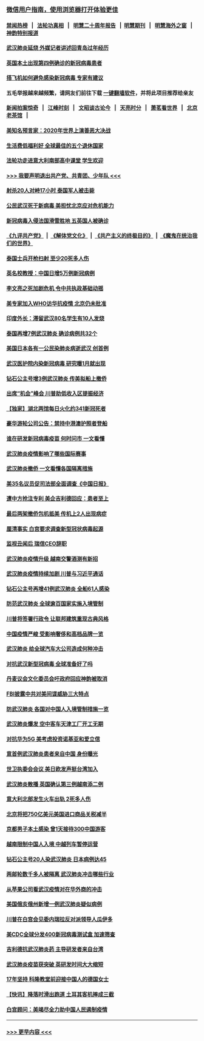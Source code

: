 ### [微信用户指南，使用浏览器打开体验更佳](https://github.com/gfw-breaker/banned-news1/blob/master/indexes/wechat-guide.md?t=0)
#### [禁闻热榜](热点新闻.md?t=0)  &nbsp;&nbsp;|&nbsp;&nbsp; [法轮功真相](https://github.com/gfw-breaker/truth/blob/master/README.md?t=0) &nbsp;&nbsp;|&nbsp;&nbsp; [明慧二十周年报告](https://github.com/gfw-breaker/mh-reports/blob/master/README.md?t=0) &nbsp;&nbsp;|&nbsp;&nbsp;[明慧期刊](https://github.com/gfw-breaker/mh-qikan) &nbsp;&nbsp;|&nbsp;&nbsp; [明慧海外之窗](https://github.com/gfw-breaker/mh-news/blob/master/README.md?t=0) &nbsp;&nbsp;|&nbsp;&nbsp; [神韵特别报道](https://github.com/gfw-breaker/mh-news/blob/master/shenyun.md?t=0)
#### [武汉肺炎延烧 外媒记者讲述回青岛过年经历](../pages/nsc418/n11856159.md?t=02100255) 
#### [英国本土出现第四例确诊的新冠病毒患者](../pages/nsc418/n11855930.md?t=02100255) 
#### [搭飞机如何避免感染新冠病毒 专家有建议](../pages/nsc418/n11853427.md?t=02100255) 
#### 五毛举报越来越频繁，请网友们前往下载 [一键翻墙软件](https://github.com/gfw-breaker/ssr-accounts)，并将此项目推荐给亲友
#### [新闻拍案惊奇](https://github.com/gfw-breaker/banned-news1/blob/master/pages/link4.md) &nbsp;&nbsp;|&nbsp;&nbsp; [江峰时刻](https://github.com/gfw-breaker/banned-news1/blob/master/pages/link4.md) &nbsp;&nbsp;|&nbsp;&nbsp; [文昭谈古论今](https://github.com/gfw-breaker/banned-news1/blob/master/pages/link4.md) &nbsp;&nbsp;|&nbsp;&nbsp; [天亮时分](https://github.com/gfw-breaker/banned-news1/blob/master/pages/link4.md) &nbsp;&nbsp;|&nbsp;&nbsp; [萧茗看世界](https://github.com/gfw-breaker/banned-news1/blob/master/pages/link4.md) &nbsp;&nbsp;|&nbsp;&nbsp; [北京老茶馆](https://github.com/gfw-breaker/banned-news1/blob/master/pages/link4.md) &nbsp;&nbsp;|&nbsp;&nbsp; 
#### [美知名预言家：2020年世界上演善恶大决战](../pages/nsc418/n11855418.md?t=02100255) 
#### [生活费低福利好 全球最佳的五个退休国家](../pages/nsc418/n11848347.md?t=02100255) 
#### [法轮功走进意大利南部高中课堂 学生欢迎](../pages/nsc418/n11853859.md?t=02100255) 
#### [>>> 我要声明退出共产党、共青团、少年队 <<<](https://github.com/begood0513/goodnews/blob/master/quit/letter.md) 
#### [射杀20人对峙17小时 泰国军人被击毙](../pages/nsc418/n11854869.md?t=02100255) 
#### [公民武汉死于新病毒 美担忧北京应对危机能力](../pages/nsc418/n11854331.md?t=02100255) 
#### [新冠病毒入侵法国滑雪胜地 五英国人被确诊](../pages/nsc418/n11854307.md?t=02100255) 
#### [《九评共产党》](https://github.com/begood0513/9ping.md/blob/master/README.md) &nbsp;|&nbsp; [《解体党文化》](../../../../jtdwh.md/blob/master/README.md)  &nbsp;|&nbsp; [《共产主义的终极目的》](../../../../gczydzjmd.md/blob/master/README.md) &nbsp;|&nbsp; [《魔鬼在统治我们的世界》](../../../../mgztzwmdsj.md/blob/master/README.md) 
#### [泰国士兵开枪扫射 至少20死多人伤](../pages/nsc418/n11854276.md?t=02100255) 
#### [英名校教授：中国日增5万例新冠病例](../pages/nsc418/n11854174.md?t=02100255) 
#### [李文亮之死加剧危机 令中共执政基础动摇](../pages/nsc418/n11854003.md?t=02100255) 
#### [美专家加入WHO访华抗疫情 北京仍未批准](../pages/nsc418/n11854043.md?t=02100255) 
#### [印度外长：滞留武汉80名学生有10人发烧](../pages/nsc418/n11853821.md?t=02100255) 
#### [泰国再增7例武汉肺炎 确诊病例共32个](../pages/nsc418/n11853808.md?t=02100255) 
#### [美国日本各有一公民染肺炎病逝武汉 创首例](../pages/nsc418/n11853509.md?t=02100255) 
#### [武汉医护院内染新冠病毒 研究曝1月就出现](../pages/nsc418/n11852928.md?t=02100255) 
#### [钻石公主号增3例武汉肺炎 传美拟船上撤侨](../pages/nsc418/n11853240.md?t=02100255) 
#### [出席“机会”峰会 川普助低收入区提振经济](../pages/nsc418/n11853232.md?t=02100255) 
#### [【独家】湖北两馆每日火化约341新冠死者](../pages/nsc418/n11845444.md?t=02100255) 
#### [豪华游轮公司公告：禁持中港澳护照者登船](../pages/nsc418/n11852761.md?t=02100255) 
#### [谁在研发新冠病毒疫苗 何时问市 一文看懂](../pages/nsc418/n11852840.md?t=02100255) 
#### [武汉肺炎疫情影响了哪些国际赛事](../pages/nsc418/n11852441.md?t=02100255) 
#### [武汉肺炎撤侨 一文看懂各国隔离措施](../pages/nsc418/n11844216.md?t=02100255) 
#### [美35名议员促司法部全面调查《中国日报》](../pages/nsc418/n11852435.md?t=02100255) 
#### [遭中方抢注专利 美企吉利德回应：患者至上](../pages/nsc418/n11852037.md?t=02100255) 
#### [最后两架撤侨包机抵美 传机上2人出现病症](../pages/nsc418/n11852173.md?t=02100255) 
#### [厘清事实 白宫要求调查新型冠状病毒起源](../pages/nsc418/n11852106.md?t=02100255) 
#### [监视丑闻后 瑞信CEO辞职](../pages/nsc418/n11852127.md?t=02100255) 
#### [武汉肺炎疫情升级 越南交警酒测有新招](../pages/nsc418/n11851632.md?t=02100255) 
#### [武汉肺炎疫情持续加剧 川普与习近平通话](../pages/nsc418/n11851613.md?t=02100255) 
#### [钻石公主号再增41例武汉肺炎 全船61人感染](../pages/nsc418/n11850401.md?t=02100255) 
#### [防范武汉肺炎 全球逾百国家实施入境管制](../pages/nsc418/n11850557.md?t=02100255) 
#### [川普将签署行政令 让联邦建筑重现古典风格](../pages/nsc418/n11850654.md?t=02100255) 
#### [中国疫情严峻 受影响奢侈和高档品牌一览](../pages/nsc418/n11850319.md?t=02100255) 
#### [武汉肺炎 给全球汽车大公司造成何种冲击](../pages/nsc418/n11850056.md?t=02100255) 
#### [对抗武汉新型冠病毒 全球准备好了吗](../pages/nsc418/n11850142.md?t=02100255) 
#### [丹麦议会文化委员会吁政府回应神韵被取消](../pages/nsc418/n11849312.md?t=02100255) 
#### [FBI披露中共对美间谍威胁三大特点](../pages/nsc418/n11849700.md?t=02100255) 
#### [防武汉肺炎 各国对中国人入境管制措施一览](../pages/nsc418/n11838726.md?t=02100255) 
#### [武汉肺炎爆发 空中客车天津工厂开工无期](../pages/nsc418/n11849634.md?t=02100255) 
#### [对抗华为5G 美考虑投资诺基亚和爱立信](../pages/nsc418/n11849510.md?t=02100255) 
#### [意首例武汉肺炎患者来自中国 身份曝光](../pages/nsc418/n11849454.md?t=02100255) 
#### [世卫执委会会议 美日欧发声挺台湾加入](../pages/nsc418/n11849433.md?t=02100255) 
#### [武汉肺炎散播 英国确认第三例越南添二例](../pages/nsc418/n11849439.md?t=02100255) 
#### [意大利北部发生火车出轨 2死多人伤](../pages/nsc418/n11848999.md?t=02100255) 
#### [北京将把750亿美元美国进口商品关税减半](../pages/nsc418/n11848896.md?t=02100255) 
#### [京都男子本土感染 曾1天接待300中国游客](../pages/nsc418/n11848641.md?t=02100255) 
#### [越南限制中国人入境 中越列车暂停运营](../pages/nsc418/n11847844.md?t=02100255) 
#### [钻石公主号20人染武汉肺炎 日本病例达45](../pages/nsc418/n11847823.md?t=02100255) 
#### [两邮轮数千多人被隔离 武汉肺炎冲击哪些行业](../pages/nsc418/n11847456.md?t=02100255) 
#### [从苹果公司看武汉疫情对在华外商的冲击](../pages/nsc418/n11847586.md?t=02100255) 
#### [美国俄亥俄州新增一例武汉肺炎疑似病例](../pages/nsc418/n11847714.md?t=02100255) 
#### [川普在白宫会见委内瑞拉反对派领导人瓜伊多](../pages/nsc418/n11847391.md?t=02100255) 
#### [美CDC全球分发400新冠病毒测试盒 加速筛查](../pages/nsc418/n11847260.md?t=02100255) 
#### [吉利德抗武汉肺炎药 主导研发者来自台湾](../pages/nsc418/n11847064.md?t=02100255) 
#### [武汉肺炎疫苗获突破 英研发时间大大缩短](../pages/nsc418/n11846915.md?t=02100255) 
#### [17年坚持 科隆教堂前迎接中国人的德国女士](../pages/nsc418/n11846781.md?t=02100255) 
#### [【快讯】降落时滑出跑道 土耳其客机摔成三截](../pages/nsc418/n11847021.md?t=02100255) 
#### [白宫顾问：美竭尽全力助中国人民遏制疫情](../pages/nsc418/n11846756.md?t=02100255) 

----
#### [ >>> 更早内容 <<< ](../indexes/nsc418-earlier.md)
